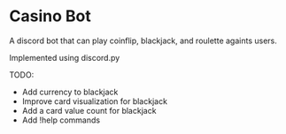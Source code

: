 # Casino Bot
A discord bot that can play coinflip, blackjack, and roulette againts users. 

Implemented using discord.py

TODO:
- Add currency to blackjack
- Improve card visualization for blackjack
- Add a card value count for blackjack
- Add !help commands
